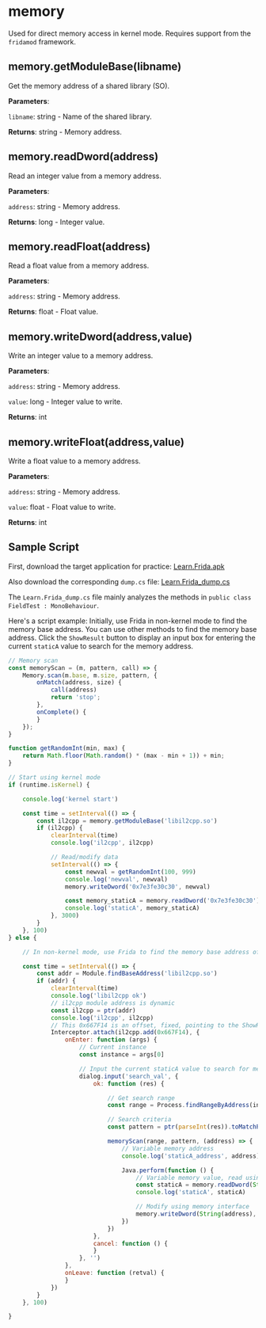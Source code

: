 # memory

Used for direct memory access in kernel mode. Requires support from the `fridamod` framework.

## memory.getModuleBase(libname)

Get the memory address of a shared library (SO).

**Parameters**:

`libname`: string - Name of the shared library.

**Returns**: string - Memory address.

## memory.readDword(address)

Read an integer value from a memory address.

**Parameters**:

`address`: string - Memory address.

**Returns**: long - Integer value.

## memory.readFloat(address)

Read a float value from a memory address.

**Parameters**:

`address`: string - Memory address.

**Returns**: float - Float value.

## memory.writeDword(address,value)

Write an integer value to a memory address.

**Parameters**:

`address`: string - Memory address.

`value`: long - Integer value to write.

**Returns**: int

## memory.writeFloat(address,value)

Write a float value to a memory address.

**Parameters**:

`address`: string - Memory address.

`value`: float - Float value to write.

**Returns**: int

## Sample Script

First, download the target application for practice: [Learn.Frida.apk](https://github.com/JsHookApp/Download/releases/download/files/Learn.Frida.apk)

Also download the corresponding `dump.cs` file: [Learn.Frida_dump.cs](https://github.com/JsHookApp/Download/releases/download/files/Learn.Frida_dump.cs)

The `Learn.Frida_dump.cs` file mainly analyzes the methods in `public class FieldTest : MonoBehaviour`.

Here's a script example: Initially, use Frida in non-kernel mode to find the memory base address. You can use other methods to find the memory base address. Click the `ShowResult` button to display an input box for entering the current `staticA` value to search for the memory address.

```javascript
// Memory scan
const memoryScan = (m, pattern, call) => {
    Memory.scan(m.base, m.size, pattern, {
        onMatch(address, size) {
            call(address)
            return 'stop';
        },
        onComplete() {
        }
    });
}

function getRandomInt(min, max) {
    return Math.floor(Math.random() * (max - min + 1)) + min;
}

// Start using kernel mode
if (runtime.isKernel) {

    console.log('kernel start')

    const time = setInterval(() => {
        const il2cpp = memory.getModuleBase('libil2cpp.so')
        if (il2cpp) {
            clearInterval(time)
            console.log('il2cpp', il2cpp)

            // Read/modify data
            setInterval(() => {
                const newval = getRandomInt(100, 999)
                console.log('newval', newval)
                memory.writeDword('0x7e3fe30c30', newval)

                const memory_staticA = memory.readDword('0x7e3fe30c30')
                console.log('staticA', memory_staticA)
            }, 3000)
        }
    }, 100)
} else {

    // In non-kernel mode, use Frida to find the memory base address of variables. You can also use other methods to obtain it.

    const time = setInterval(() => {
        const addr = Module.findBaseAddress('libil2cpp.so')
        if (addr) {
            clearInterval(time)
            console.log('libil2cpp ok')
            // il2cpp module address is dynamic
            const il2cpp = ptr(addr)
            console.log('il2cpp', il2cpp)
            // This 0x667F14 is an offset, fixed, pointing to the ShowResult method
            Interceptor.attach(il2cpp.add(0x667F14), {
                onEnter: function (args) {
                    // Current instance
                    const instance = args[0]

                    // Input the current staticA value to search for memory
                    dialog.input('search_val', {
                        ok: function (res) {

                            // Get search range
                            const range = Process.findRangeByAddress(instance)

                            // Search criteria
                            const pattern = ptr(parseInt(res)).toMatchPattern().replace(' 00 00 00 00', '')

                            memoryScan(range, pattern, (address) => {
                                // Variable memory address
                                console.log('staticA_address', address)

                                Java.perform(function () {
                                    // Variable memory value, read using memory interface
                                    const staticA = memory.readDword(String(address))
                                    console.log('staticA', staticA)

                                    // Modify using memory interface
                                    memory.writeDword(String(address), 1000)
                                })
                            })
                        },
                        cancel: function () {
                        }
                    }, '')
                },
                onLeave: function (retval) {
                }
            })
        }
    }, 100)

}
```